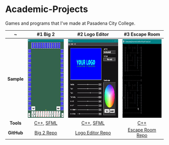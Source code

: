 # Academic-Projects

Games and programs that I've made at Pasadena City College.

~ | #1 Big 2 | #2 Logo Editor | #3 Escape Room 
:-------------------------:|:-------------------------:|:-------------------------:|:-------------------------:
**Sample** | [<img src="Samples/big2-sample.gif" height='250'/>](https://github.com/JonathanCNg/Big-2-Game#readme) | [<img src="Samples/logomaker-sample.gif" height='250'/>](https://github.com/JonathanCNg/Logo-Editor#readme) | [<img src="Samples/escaperoom-sample-crop.gif" height='250'/>](https://github.com/JonathanCNg/Escape-Room-Game)
**Tools** | [C++](https://www.cplusplus.com/), [SFML](https://www.sfml-dev.org/) | [C++](https://www.cplusplus.com/), [SFML](https://www.sfml-dev.org/) | [C++](https://www.cplusplus.com/)
**GitHub** | [Big 2 Repo](https://github.com/JonathanCNg/Big-2-Game) | [Logo Editor Repo](https://github.com/JonathanCNg/Logo-Editor) | [Escape Room Repo](https://github.com/JonathanCNg/Escape-Room-Game)
